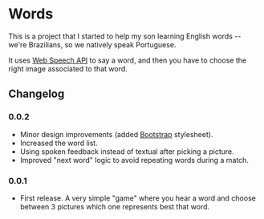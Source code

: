# Words

This is a project that I started to help my son learning English words -- we're
Brazilians, so we natively speak Portuguese.

It uses [Web Speech API][1] to say a word, and then you have to choose the
right image associated to that word.

## Changelog

### 0.0.2

* Minor design improvements (added [Bootstrap][2] stylesheet).
* Increased the word list.
* Using spoken feedback instead of textual after picking a picture.
* Improved "next word" logic to avoid repeating words during a match.

### 0.0.1

* First release. A very simple "game" where you hear a word and choose between
    3 pictures which one represents best that word.

[1]: https://developer.mozilla.org/en-US/docs/Web/API/Web_Speech_API/Using_the_Web_Speech_API#Speech_synthesis
[2]: http://getbootstrap.com/
